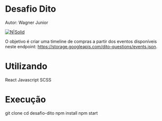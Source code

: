 # Desafio Dito

Autor: Wagner Junior

[![N|Solid](https://d1zx4fn8ox8446.cloudfront.net/filemanager.rboxfile/908a2138097f4bf4bad75a8bff5f558b/dito_marca.png)](https://dito.com.br/)

O objetivo é criar uma timeline de compras a partir dos eventos disponíveis neste
endpoint: https://storage.googleapis.com/dito-questions/events.json.

# Utilizando
React
Javascript
SCSS


# Execução

git clone 
cd desafio-dito 
npm install 
npm start
